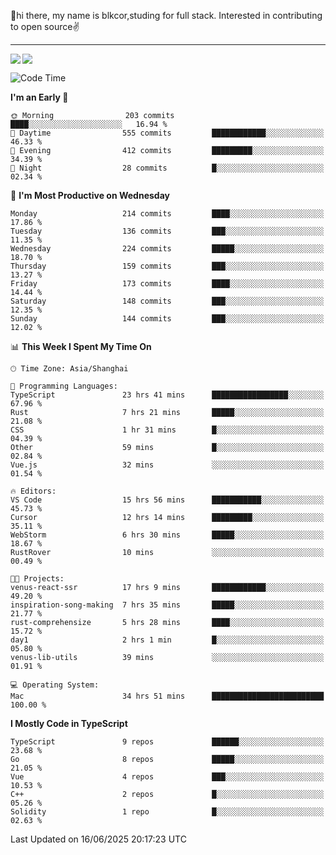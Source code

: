 👋hi there, my name is blkcor,studing for full stack.
Interested in contributing to open source✌️

<hr/>

![](https://github-readme-stats.vercel.app/api?username=blkcor)
<a href="https://github.com/blkcor/github-readme-stats">
    <img align="left" src="https://github-readme-stats.vercel.app/api/top-langs/?username=blkcor&hide=jupyter%20notebook,shaderlab,tex,c%23&langs_count=9" />
</a>


<!--START_SECTION:waka-->
![Code Time](http://img.shields.io/badge/Code%20Time-2%2C125%20hrs%2036%20mins-blue)

**I'm an Early 🐤** 

```text
🌞 Morning                203 commits         ████░░░░░░░░░░░░░░░░░░░░░   16.94 % 
🌆 Daytime                555 commits         ████████████░░░░░░░░░░░░░   46.33 % 
🌃 Evening                412 commits         █████████░░░░░░░░░░░░░░░░   34.39 % 
🌙 Night                  28 commits          █░░░░░░░░░░░░░░░░░░░░░░░░   02.34 % 
```
📅 **I'm Most Productive on Wednesday** 

```text
Monday                   214 commits         ████░░░░░░░░░░░░░░░░░░░░░   17.86 % 
Tuesday                  136 commits         ███░░░░░░░░░░░░░░░░░░░░░░   11.35 % 
Wednesday                224 commits         █████░░░░░░░░░░░░░░░░░░░░   18.70 % 
Thursday                 159 commits         ███░░░░░░░░░░░░░░░░░░░░░░   13.27 % 
Friday                   173 commits         ████░░░░░░░░░░░░░░░░░░░░░   14.44 % 
Saturday                 148 commits         ███░░░░░░░░░░░░░░░░░░░░░░   12.35 % 
Sunday                   144 commits         ███░░░░░░░░░░░░░░░░░░░░░░   12.02 % 
```


📊 **This Week I Spent My Time On** 

```text
🕑︎ Time Zone: Asia/Shanghai

💬 Programming Languages: 
TypeScript               23 hrs 41 mins      █████████████████░░░░░░░░   67.96 % 
Rust                     7 hrs 21 mins       █████░░░░░░░░░░░░░░░░░░░░   21.08 % 
CSS                      1 hr 31 mins        █░░░░░░░░░░░░░░░░░░░░░░░░   04.39 % 
Other                    59 mins             █░░░░░░░░░░░░░░░░░░░░░░░░   02.84 % 
Vue.js                   32 mins             ░░░░░░░░░░░░░░░░░░░░░░░░░   01.54 % 

🔥 Editors: 
VS Code                  15 hrs 56 mins      ███████████░░░░░░░░░░░░░░   45.73 % 
Cursor                   12 hrs 14 mins      █████████░░░░░░░░░░░░░░░░   35.11 % 
WebStorm                 6 hrs 30 mins       █████░░░░░░░░░░░░░░░░░░░░   18.67 % 
RustRover                10 mins             ░░░░░░░░░░░░░░░░░░░░░░░░░   00.49 % 

🐱‍💻 Projects: 
venus-react-ssr          17 hrs 9 mins       ████████████░░░░░░░░░░░░░   49.20 % 
inspiration-song-making  7 hrs 35 mins       █████░░░░░░░░░░░░░░░░░░░░   21.77 % 
rust-comprehensize       5 hrs 28 mins       ████░░░░░░░░░░░░░░░░░░░░░   15.72 % 
day1                     2 hrs 1 min         █░░░░░░░░░░░░░░░░░░░░░░░░   05.80 % 
venus-lib-utils          39 mins             ░░░░░░░░░░░░░░░░░░░░░░░░░   01.91 % 

💻 Operating System: 
Mac                      34 hrs 51 mins      █████████████████████████   100.00 % 
```

**I Mostly Code in TypeScript** 

```text
TypeScript               9 repos             ██████░░░░░░░░░░░░░░░░░░░   23.68 % 
Go                       8 repos             █████░░░░░░░░░░░░░░░░░░░░   21.05 % 
Vue                      4 repos             ███░░░░░░░░░░░░░░░░░░░░░░   10.53 % 
C++                      2 repos             █░░░░░░░░░░░░░░░░░░░░░░░░   05.26 % 
Solidity                 1 repo              █░░░░░░░░░░░░░░░░░░░░░░░░   02.63 % 
```




 Last Updated on 16/06/2025 20:17:23 UTC
<!--END_SECTION:waka-->


